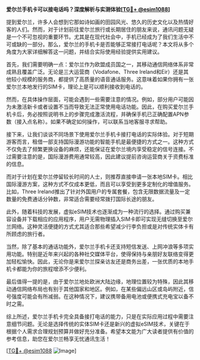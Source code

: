 **爱尔兰手机卡可以接电话吗？深度解析与实测体验[[TG💪+ @esim1088](https://t.me/s/esim1088)]**

提到爱尔兰，许多人会想到它那如诗如画的田园风光、悠久的历史文化以及热情好客的人们。然而，对于计划前往爱尔兰旅行或长期居住的朋友来说，通讯问题无疑是一个不可忽视的重要环节。尤其是在现代社会中，手机已经成为了我们生活中不可或缺的一部分。那么，爱尔兰的手机卡是否能够正常接打电话呢？本文将从多个角度为大家详细解答这一问题，并结合实际使用经验提供实用建议。

首先，我们需要明确一点：爱尔兰作为欧盟成员国之一，其移动通信网络体系非常成熟且覆盖广泛。无论是三大运营商（Vodafone、Three Ireland和Eir）还是其他较小规模的服务商，都提供了高质量的语音通话服务。这意味着如果你拥有一张爱尔兰本地发行的SIM卡，理论上是可以顺利接收到电话的。

然而，在具体操作层面，可能会遇到一些需要注意的情况。例如，部分用户可能因为未激活新卡或者设置不当而导致无法正常使用电话功能。因此，在购买爱尔兰手机卡后，务必按照说明书上的步骤完成激活流程，并确保手机已正确配置APN参数（接入点名称）。如果不确定如何操作，可以联系当地客服寻求帮助。

接下来，让我们谈谈不同场景下使用爱尔兰手机卡接打电话的实际体验。对于短期游客而言，租借一部支持国际漫游功能的智能手机是最便捷的方式之一。这种方式不仅免去了频繁更换设备的麻烦，还能保证在爱尔兰境内享受稳定的信号连接。不过需要注意的是，国际漫游费用通常较高，因此建议提前咨询运营商关于资费标准的信息。

而对于计划在爱尔兰停留较长时间的人士，则推荐直接申请一张本地SIM卡。相比国际漫游方案，这种方式不仅成本更低，而且可以享受到更多定制化的增值服务。比如，Three Ireland推出了针对外国用户的专属套餐，包含无限数据流量及一定数量的免费通话分钟数，非常适合需要经常拨打国际长途的朋友。

此外，随着科技的发展，虚拟eSIM技术也逐渐成为一种流行的选择。通过购买兼容设备并下载相应的应用程序，用户无需物理插入SIM卡即可实现无缝切换至爱尔兰网络。这种灵活便捷的方式尤其适合那些希望减少行李负担或是对传统实体卡有所顾虑的旅行者。

当然，除了基本的通话功能外，爱尔兰手机卡还支持短信发送、上网冲浪等多项实用功能。特别是近年来兴起的各种社交媒体平台，使得保持与亲朋好友联络变得更加轻松愉快。因此，无论你是来爱尔兰探亲访友还是商务出差，一张优质的本地手机卡都能为你的旅程增添不少便利。

最后值得一提的是，由于爱尔兰地处欧洲大陆边缘，地理位置较为特殊，因此其移动通信网络布局也有别于其他国家和地区。例如，在某些偏远山区或岛屿附近，信号强度可能会有所减弱。在这种情况下，建议携带备用电池或便携式充电宝以备不时之需。

综上所述，爱尔兰手机卡完全具备接打电话的能力，只是在实际应用过程中需要注意细节问题。无论是选择传统的实体SIM卡还是新兴的虚拟eSIM技术，关键在于根据个人需求合理规划预算并做好充分准备。希望本文能为广大读者提供有价值的参考信息，助您在爱尔兰畅享无忧通讯生活！

[[TG💪+ @esim1088](https://t.me/s/esim1088) ![Image](https://i.postimg.cc/4NQfJmqS/Snipaste-2025-05-13-00-14-12.png)]